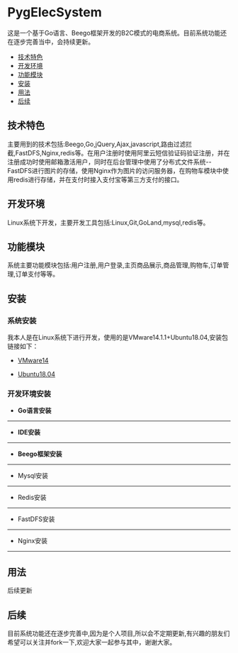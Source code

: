 # PygElecSystem
这是一个基于Go语言、Beego框架开发的B2C模式的电商系统。目前系统功能还在逐步完善当中，会持续更新。




+ [技术特色](#技术特色)
+ [开发环境](#开发环境)
+ [功能模块](#功能模块)
+ [安装](#安装)
+ [用法](#用法)
+ [后续](#后续)


## 技术特色
主要用到的技术包括:Beego,Go,jQuery,Ajax,javascript,路由过滤拦截,FastDFS,Nginx,redis等。在用户注册时使用阿里云短信验证码验证注册，并在注册成功时使用邮箱激活用户，同时在后台管理中使用了分布式文件系统--FastDFS进行图片的存储，使用Nginx作为图片的访问服务器，在购物车模块中使用redis进行存储，并在支付时接入支付宝等第三方支付的接口。

## 开发环境
Linux系统下开发，主要开发工具包括:Linux,Git,GoLand,mysql,redis等。

## 功能模块
系统主要功能模块包括:用户注册,用户登录,主页商品展示,商品管理,购物车,订单管理,订单支付等等。

## 安装
### 系统安装
我本人是在Linux系统下进行开发，使用的是VMware14.1.1+Ubuntu18.04,安装包链接如下：

+ [VMware14](http://baidu.com)

+ [Ubuntu18.04](http://baidu.com)
### 开发环境安装
+ **Go语言安装**
---
+ **IDE安装**
---
+ **Beego框架安装**
---
+ Mysql安装
---
+ Redis安装
---
+ FastDFS安装
---
+ Nginx安装
---
## 用法
后续更新

## 后续
目前系统功能还在逐步完善中,因为是个人项目,所以会不定期更新,有兴趣的朋友们希望可以关注并fork一下,欢迎大家一起参与其中，谢谢大家。
